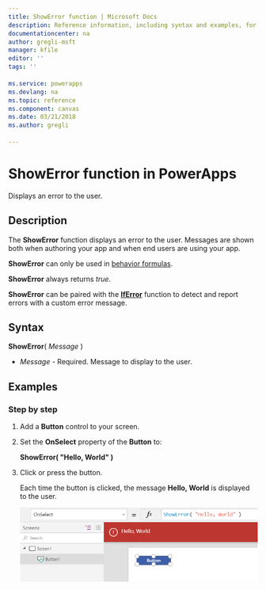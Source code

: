 ```yaml
---
title: ShowError function | Microsoft Docs
description: Reference information, including syntax and examples, for the ShowError function in PowerApps
documentationcenter: na
author: gregli-msft
manager: kfile
editor: ''
tags: ''

ms.service: powerapps
ms.devlang: na
ms.topic: reference
ms.component: canvas
ms.date: 03/21/2018
ms.author: gregli

---
```

# ShowError function in PowerApps
Displays an error to the user.

## Description
The **ShowError** function displays an error to the user.  Messages are shown both when authoring your app and when end users are using your app.

**ShowError** can only be used in [behavior formulas](../working-with-formulas-in-depth.md).

**ShowError** always returns *true*.

**ShowError** can be paired with the [**IfError**](function-iferror.md) function to detect and report errors with a custom error message.

## Syntax
**ShowError**( *Message* )

* *Message* - Required.  Message to display to the user. 

## Examples

### Step by step

1. Add a **Button** control to your screen.

2. Set the **OnSelect** property of the **Button** to:

	**ShowError( "Hello, World" )**

3. Click or press the button.  

	Each time the button is clicked, the message **Hello, World** is displayed to the user.

	![In the authoring environment, showing Button.OnSelect calling ShowError and displaying the resuling Hello, World message as a red banner message for the user](media/function-showerror/hello-world.png)
